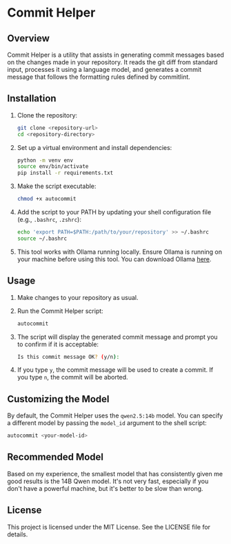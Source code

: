 # Commit Helper

## Overview

Commit Helper is a utility that assists in generating commit messages based on the changes made in your repository. It reads the git diff from standard input, processes it using a language model, and generates a commit message that follows the formatting rules defined by commitlint.

## Installation

1. Clone the repository:
    ```sh
    git clone <repository-url>
    cd <repository-directory>
    ```

2. Set up a virtual environment and install dependencies:
    ```sh
    python -m venv env
    source env/bin/activate
    pip install -r requirements.txt
    ```

3. Make the script executable:
    ```sh
    chmod +x autocommit
    ```

4. Add the script to your PATH by updating your shell configuration file (e.g., `.bashrc`, `.zshrc`):
    ```sh
    echo 'export PATH=$PATH:/path/to/your/repository' >> ~/.bashrc
    source ~/.bashrc
    ```

5. This tool works with Ollama running locally. Ensure Ollama is running on your machine before using this tool. You can download Ollama [here](https://ollama.com/download).

## Usage

1. Make changes to your repository as usual.

2. Run the Commit Helper script:
    ```sh
    autocommit
    ```

3. The script will display the generated commit message and prompt you to confirm if it is acceptable:
    ```sh
    Is this commit message OK? (y/n): 
    ```

4. If you type `y`, the commit message will be used to create a commit. If you type `n`, the commit will be aborted.

## Customizing the Model

By default, the Commit Helper uses the `qwen2.5:14b` model. You can specify a different model by passing the `model_id` argument to the shell script:

```sh
autocommit <your-model-id>
```

## Recommended Model

Based on my experience, the smallest model that has consistently given me good results is the 14B Qwen model. It's not very fast, especially if you don't have a powerful machine, but it's better to be slow than wrong.

## License

This project is licensed under the MIT License. See the LICENSE file for details.